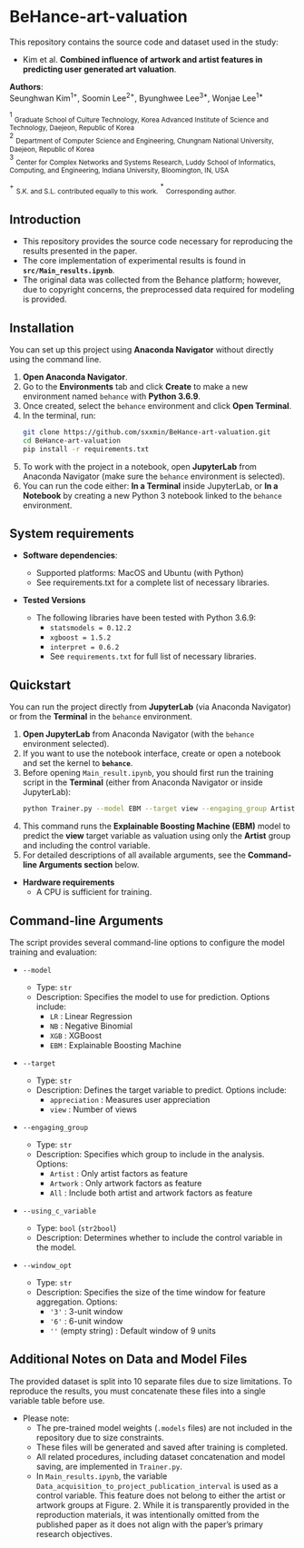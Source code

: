 # BeHance-art-valuation

This repository contains the source code and dataset used in the study:

- Kim et al. **Combined influence of artwork and artist features in predicting user generated art valuation**.

**Authors**:  
Seunghwan Kim<sup>1+</sup>, Soomin Lee<sup>2+</sup>, Byunghwee Lee<sup>3*</sup>, Wonjae Lee<sup>1*</sup>  

<sup>1</sup> <sub>Graduate School of Culture Technology, Korea Advanced Institute of Science and Technology, Daejeon, Republic of Korea</sub>  
<sup>2</sup> <sub>Department of Computer Science and Engineering, Chungnam National University, Daejeon, Republic of Korea</sub>  
<sup>3</sup> <sub>Center for Complex Networks and Systems Research, Luddy School of Informatics, Computing, and Engineering, Indiana University, Bloomington, IN, USA</sub>  

<sup>+</sup> <sub>S.K. and S.L. contributed equally to this work.</sub>  <sup>*</sup> <sub>Corresponding author.</sub>  



## Introduction
 - This repository provides the source code necessary for reproducing the results presented in the paper.
 - The core implementation of experimental results is found in **`src/Main_results.ipynb`**.
 - The original data was collected from the Behance platform; however, due to copyright concerns, the preprocessed data required for modeling is provided.



## Installation

You can set up this project using **Anaconda Navigator** without directly using the command line.

1. **Open Anaconda Navigator**.  
2. Go to the **Environments** tab and click **Create** to make a new environment named `behance` with **Python 3.6.9**.  
3. Once created, select the `behance` environment and click **Open Terminal**.  
4. In the terminal, run:  
   ```bash
   git clone https://github.com/sxxmin/BeHance-art-valuation.git
   cd BeHance-art-valuation
   pip install -r requirements.txt
   ```
5. To work with the project in a notebook, open **JupyterLab** from Anaconda Navigator (make sure the `behance` environment is selected).
6. You can run the code either:
  **In a Terminal** inside JupyterLab, or
  **In a Notebook** by creating a new Python 3 notebook linked to the `behance` environment.



## System requirements
* **Software dependencies**:
  * Supported platforms: MacOS and Ubuntu (with Python)
  * See requirements.txt for a complete list of necessary libraries.

* **Tested Versions** 
   * The following libraries have been tested with Python 3.6.9:
     * `statsmodels = 0.12.2`
     * `xgboost = 1.5.2`
     * `interpret = 0.6.2`
     * See `requirements.txt` for full list of necessary libraries. 



## Quickstart

You can run the project directly from **JupyterLab** (via Anaconda Navigator) or from the **Terminal** in the `behance` environment.

1. **Open JupyterLab** from Anaconda Navigator (with the `behance` environment selected).  
2. If you want to use the notebook interface, create or open a notebook and set the kernel to **`behance`**.  
3. Before opening `Main_result.ipynb`, you should first run the training script in the **Terminal** (either from Anaconda Navigator or inside JupyterLab):  
   ```bash
   python Trainer.py --model EBM --target view --engaging_group Artist --using_c_variable True
   ```
4. This command runs the **Explainable Boosting Machine (EBM)** model to predict the **view** target variable as valuation using only the **Artist** group and including the control variable.
5. For detailed descriptions of all available arguments, see the **Command-line Arguments section** below.

* **Hardware requirements**
  * A CPU is sufficient for training.



## Command-line Arguments

The script provides several command-line options to configure the model training and evaluation:

* `--model`  
  - Type: `str`  
  - Description: Specifies the model to use for prediction. Options include:  
    - `LR` : Linear Regression  
    - `NB` : Negative Binomial  
    - `XGB` : XGBoost  
    - `EBM` : Explainable Boosting Machine

* `--target`  
  - Type: `str`  
  - Description: Defines the target variable to predict. Options include:  
    - `appreciation` : Measures user appreciation  
    - `view` : Number of views  

* `--engaging_group`  
  - Type: `str`  
  - Description: Specifies which group to include in the analysis. Options:  
    - `Artist` : Only artist factors as feature  
    - `Artwork` : Only artwork factors as feature  
    - `All` : Include both artist and artwork factors as feature

* `--using_c_variable`  
  - Type: `bool` (`str2bool`)  
  - Description: Determines whether to include the control variable in the model.

* `--window_opt`  
  - Type: `str`  
  - Description: Specifies the size of the time window for feature aggregation. Options:  
    - `'3'` : 3-unit window  
    - `'6'` : 6-unit window  
    - `''` (empty string) : Default window of 9 units



## Additional Notes on Data and Model Files

The provided dataset is split into 10 separate files due to size limitations.
To reproduce the results, you must concatenate these files into a single variable table before use.

* Please note:  
  - The pre-trained model weights (`.models` files) are not included in the repository due to size constraints.  
  - These files will be generated and saved after training is completed.  
  - All related procedures, including dataset concatenation and model saving, are implemented in `Trainer.py`.  
  - In `Main_results.ipynb`, the variable `Data_acquisition_to_project_publication_interval` is used as a control variable. This feature does not belong to either the artist or artwork groups at Figure. 2. While it is transparently provided in the reproduction materials, it was intentionally omitted from the published paper as it does not align with the paper’s primary research objectives.


    
